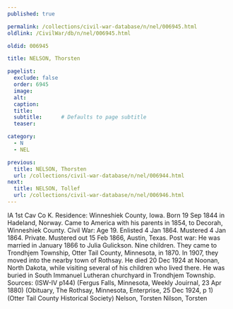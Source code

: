 ```yaml
---
published: true

permalink: /collections/civil-war-database/n/nel/006945.html
oldlink: /CivilWar/db/n/nel/006945.html

oldid: 006945

title: NELSON, Thorsten

pagelist:
  exclude: false
  order: 6945
  image: 
  alt:
  caption:
  title:
  subtitle:      # Defaults to page subtitle
  teaser:

category: 
  - N 
  - NEL

previous:
  title: NELSON, Thorsten
  url: /collections/civil-war-database/n/nel/006944.html  
next:
  title: NELSON, Tollef
  url: /collections/civil-war-database/n/nel/006946.html   
---
```

IA 1st Cav Co K. Residence: Winneshiek County, Iowa. Born 19 Sep 1844 in Hadeland, Norway. Came to America with his parents in 1854, to Decorah, Winneshiek County. Civil War: Age 19. Enlisted 4 Jan 1864. Mustered 4 Jan 1864. Private. Mustered out 15 Feb 1866, Austin, Texas. Post war: He was married in January 1866 to Julia Gulickson. Nine children. They came to Trondhjem Township, Otter Tail County, Minnesota, in 1870. In 1907, they moved into the nearby town of Rothsay. He died 20 Dec 1924 at Noonan, North Dakota, while visiting several of his children who lived there. He was buried in South Immanuel Lutheran churchyard in Trondhjem Township. Sources: (ISW-IV p144) (Fergus Falls, Minnesota, Weekly Jouirnal, 23 Apr 1880) (Obituary, The Rothsay, Minnesota, Enterprise, 25 Dec 1924, p 1) (Otter Tail County Historical Society) &#147;Nelson, Torsten&#148; &#147;Nilson, Torsten&#148;